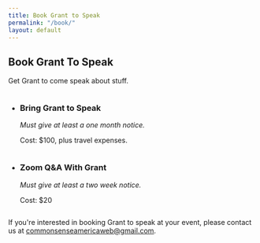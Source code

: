 ```yaml
---
title: Book Grant to Speak
permalink: "/book/"
layout: default
---
```


<div class="topnav-spacer"></div>
<div class="index-sections content section">
  <h2 class="red-header">Book Grant To Speak</h2>
  <p>Get Grant to come speak about stuff.</p>
  <ul class="post-list" style="display: -webkit-box;
display: -ms-flexbox;
display: -webkit-flex;
display: flex;justify-content: space-between;flex-wrap:wrap">
    <li class="post">
      <h3>Bring Grant to Speak</h3>
      <p><em>Must give at least a one month notice.</em></p>
      <p>Cost: $100, plus travel expenses.</p>
    </li>
    <li class="post">
      <h3>Zoom Q&A With Grant</h3>
      <p><em>Must give at least a two week notice.</em></p>
      <p>Cost: $20</p>
    </li>
  </ul>
  <p>If you're interested in booking Grant to speak at your event, please contact us at <a target="_blank" href="mailto:commonsenseamericaweb@gmail.com">commonsenseamericaweb@gmail.com</a>.</p>
</div>